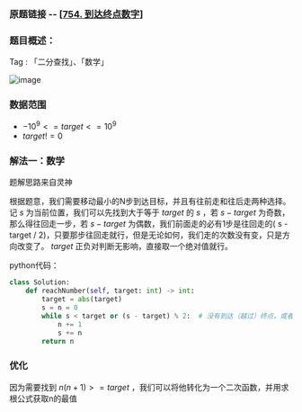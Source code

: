 ### 原题链接 -- [[754. 到达终点数字](https://leetcode.cn/problems/reach-a-number/)]

### 题目概述：
Tag : 「二分查找」、「数学」

![image](https://user-images.githubusercontent.com/99656524/199866966-4f25acbd-4eb9-4c0b-9042-767aeea0c870.png)

### 数据范围
* $-10^9 <= target <= 10^9$
* $target != 0$

### 解法一：数学
题解思路来自灵神

根据题意，我们需要移动最小的N步到达目标，并且有往前走和往后走两种选择。记 $s$ 为当前位置，我们可以先找到大于等于 $target$ 的 $s$ ，若 $s-target$ 为奇数，那么得往回走一步，若 $s-target$ 为偶数，我们前面走的必有1步是往回走的( s - target / 2)，只要那步往回走就行，但是无论如何，我们走的次数没有变，只是方向改变了。 $target$ 正负对判断无影响，直接取一个绝对值就行。

python代码：
```py
class Solution:
    def reachNumber(self, target: int) -> int:
        target = abs(target)
        s = n = 0
        while s < target or (s - target) % 2:  # 没有到达（越过）终点，或者相距奇数
            n += 1
            s += n
        return n
```

### 优化
因为需要找到 $n(n+1) >= target$ ，我们可以将他转化为一个二次函数，并用求根公式获取n的最值

